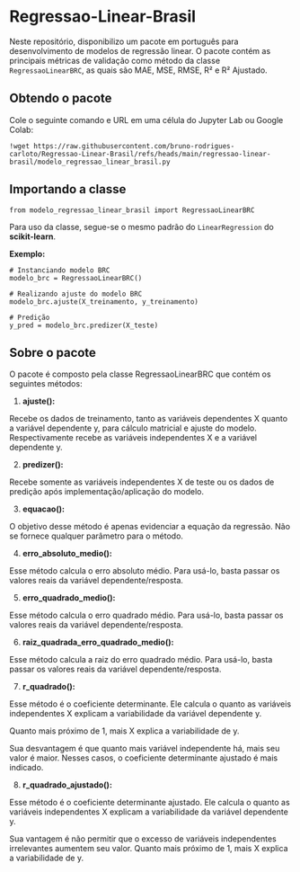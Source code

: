 # Regressao-Linear-Brasil
Neste repositório, disponibilizo um pacote em português para desenvolvimento de modelos de regressão linear. O pacote contém as principais métricas de validação como método da classe `RegressaoLinearBRC`, as quais são MAE, MSE, RMSE, R² e R² Ajustado.

## Obtendo o pacote
Cole o seguinte comando e URL em uma célula do Jupyter Lab ou Google Colab:

`!wget https://raw.githubusercontent.com/bruno-rodrigues-carloto/Regressao-Linear-Brasil/refs/heads/main/regressao-linear-brasil/modelo_regressao_linear_brasil.py`

## Importando a classe
`from modelo_regressao_linear_brasil import RegressaoLinearBRC`

Para uso da classe, segue-se o mesmo padrão do `LinearRegression` do **scikit-learn**.

**Exemplo:**
```
# Instanciando modelo BRC
modelo_brc = RegressaoLinearBRC()

# Realizando ajuste do modelo BRC
modelo_brc.ajuste(X_treinamento, y_treinamento)

# Predição
y_pred = modelo_brc.predizer(X_teste)
```

## Sobre o pacote
O pacote é composto pela classe RegressaoLinearBRC que contém os seguintes métodos:

1. **ajuste():**

Recebe os dados de treinamento, tanto as variáveis dependentes X quanto a variável dependente y, para cálculo matricial e ajuste do modelo.
Respectivamente recebe as variáveis independentes X e a variável dependente y.

2. **predizer():**

Recebe somente as variáveis independentes X de teste ou os dados de predição após implementação/aplicação do modelo.

3. **equacao():**

O objetivo desse método é apenas evidenciar a equação da regressão.
Não se fornece qualquer parâmetro para o método.

4. **erro_absoluto_medio():**

Esse método calcula o erro absoluto médio.
Para usá-lo, basta passar os valores reais da variável dependente/resposta.

5. **erro_quadrado_medio():**

Esse método calcula o erro quadrado médio.
Para usá-lo, basta passar os valores reais da variável dependente/resposta.

6. **raiz_quadrada_erro_quadrado_medio():**

Esse método calcula a raiz do erro quadrado médio.
Para usá-lo, basta passar os valores reais da variável dependente/resposta.

7. **r_quadrado():**

Esse método é o coeficiente determinante. Ele calcula o quanto as variáveis independentes X explicam a variabilidade da variável dependente y.

Quanto mais próximo de 1, mais X explica a variabilidade de y.

Sua desvantagem é que quanto mais variável independente há, mais seu valor é maior. 
Nesses casos, o coeficiente determinante ajustado é mais indicado.

8. **r_quadrado_ajustado():**

Esse método é o coeficiente determinante ajustado. Ele calcula o quanto as variáveis independentes X explicam a variabilidade da variável dependente y.

Sua vantagem é não permitir que o excesso de variáveis independentes irrelevantes aumentem seu valor.
Quanto mais próximo de 1, mais X explica a variabilidade de y.
